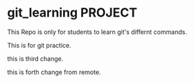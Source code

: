 # git_learning PROJECT

This Repo is only for students to learn git's differnt commands.

This is for git practice.


this is third change.

this is forth change from remote.
